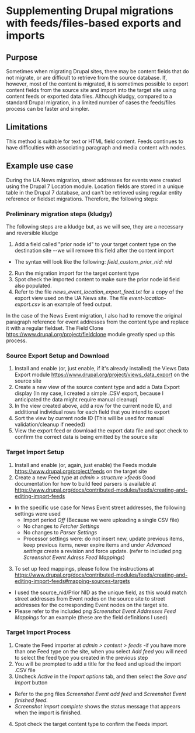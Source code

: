 # Supplementing Drupal migrations with feeds/files-based exports and imports #

## Purpose ##
Sometimes when migrating Drupal sites, there may be content fields that do not migrate, or are difficult to retrieve from the source database. If, however, most of the content is migrated, it is sometimes possible to export content fields from the source site and import into the target site using content feeds or exported data files. Although kludgy, compared to a standard Drupal migration, in a limited number of cases the feeds/files process can be faster and simpler.

## Limitations ##
This method is suitable for text or HTML field content. Feeds continues to have difficulties with associating paragraph and media content with nodes.

## Example use case ##

During the UA News migration, street addresses for events were created using the Drupal 7 Location module. Location fields are stored in a unique table in the Drupal 7 database, and can't be retrieved using regular entity reference or fieldset migrations. Therefore, the following steps:

### Preliminary migration steps \(kludgy\) ###
The following steps are a kludge but, as we will see, they are a necessary and reversible kludge

1. Add a field called "prior node id" to your target content type on the destination site \-\-we will remove this field after the content import
- The syntax will look like the following:
    *field_custom_prior_nid: nid*

2. Run the migration import for the target content type
3. Spot check the imported content to make sure the prior node id field also populated.
4. Refer to the file *news_event_location_export_feed.txt* for a copy of the export view used on the UA News site. The file *event\-location\-export.csv* is an example of feed output.

In the case of the News Event migration, I also had to remove the original paragraph reference for event addresses from the content type and replace it with a regular fieldset. The Field Clone <https://www.drupal.org/project/fieldclone> module greatly sped up this process.


### Source Export Setup and Download ###

1. Install and enable \(or, just enable, if it's already installed\) the Views Data Export module <https://www.drupal.org/project/views_data_export> on the source site
2. Create a new view of the source content type and add a Data Export display \(In my case, I created a simple \.CSV export, because I anticipated the data might require manual cleanup\)
3. In the view created above, add a row for the current node ID, and additional individual rows for each field that you intend to export
4. Sort the view by current node ID \(This will be used for manual validation/cleanup if needed\)
5. View the export feed or download the export data file and spot check to confirm the correct data is being emitted by the source site

### Target Import Setup ###
1. Install and enable \(or, again, just enable) the Feeds module <https://www.drupal.org/project/feeds> on the target site
2. Create a new Feed type at *admin \> structure \>feeds* Good documentation for how to build feed parsers is available at <https://www.drupal.org/docs/contributed-modules/feeds/creating-and-editing-import-feeds> 
- In the specific use case for News Event street addresses, the following settings were used
    - Import period *Off* \(Because we were uploading a single CSV file\)
    - No changes to *Fetcher Settings*
    - No changes to *Parser Settings*
    - Processor settings were: do not insert new, update previous items, keep previous items, never expire items and under *Advanced settings* create a revision and force update. \(refer to included png *Screenshot Event Adress Feed Mappings*\)
3. To set up feed mappings, please follow the instructions at <https://www.drupal.org/docs/contributed-modules/feeds/creating-and-editing-import-feeds#mapping-sources-targets>
- I used the source\_nid/Prior NID as the unique field, as this would match street addresses from Event nodes on the source site to street addresses for the corresponding Event nodes on the target site.
- Please refer to the included png *Screenshot Event Addresses Feed Mappings* for an example \(these are the field definitions I used\)

###  Target Import Process ###
1. Create the Feed importer at *admin \> content \> feeds* \-if you have more than one Feed type on the site, when you select *Add feed* you will need to select the feed type you created in the previous step
2. You will be prompted to add a title for the feed and upload the import \.CSV file
3. Uncheck *Active* in the *Import options* tab, and then select the *Save and Import* button
- Refer to the png files *Screenshot Event add feed* and *Screenshot Event finished feed*. 
- *Screenshot import complete* shows the status message that appears when the import is finished.
4. Spot check the target content type to confirm the Feeds import.





